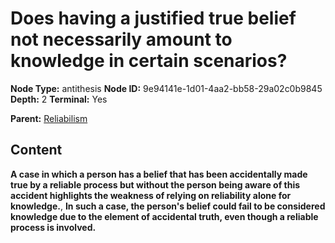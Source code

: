 # Does having a justified true belief not necessarily amount to knowledge in certain scenarios?

**Node Type:** antithesis
**Node ID:** 9e94141e-1d01-4aa2-bb58-29a02c0b9845
**Depth:** 2
**Terminal:** Yes

**Parent:** [Reliabilism](reliabilism.md)

## Content

**A case in which a person has a belief that has been accidentally made true by a reliable process but without the person being aware of this accident highlights the weakness of relying on reliability alone for knowledge.**, **In such a case, the person's belief could fail to be considered knowledge due to the element of accidental truth, even though a reliable process is involved.**
